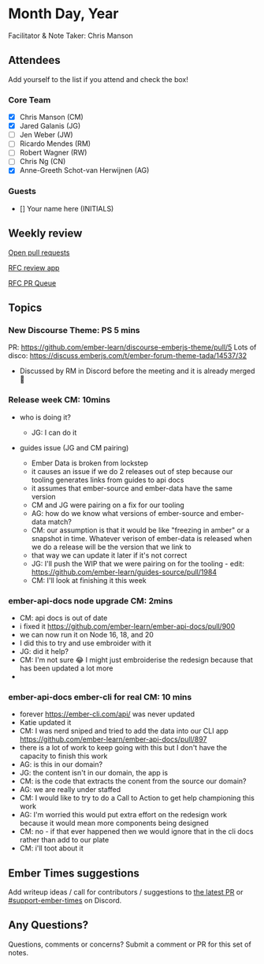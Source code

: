 # Month Day, Year

Facilitator & Note Taker: Chris Manson

## Attendees

Add yourself to the list if you attend and check the box!

### Core Team

- [x] Chris Manson (CM)
- [x] Jared Galanis (JG)
- [ ] Jen Weber (JW)
- [ ] Ricardo Mendes (RM)
- [ ] Robert Wagner (RW)
- [ ] Chris Ng (CN)
- [x] Anne-Greeth Schot-van Herwijnen (AG)

### Guests

- [] Your name here (INITIALS)

## Weekly review

[Open pull requests](https://help-wanted.emberjs.com/pull-requests)

[RFC review app](https://rfcs.emberjs.com/)

[RFC PR Queue](https://github.com/emberjs/rfcs/pulls)

## Topics

### New Discourse Theme: PS 5 mins

PR: https://github.com/ember-learn/discourse-emberjs-theme/pull/5
Lots of disco: https://discuss.emberjs.com/t/ember-forum-theme-tada/14537/32

- Discussed by RM in Discord before the meeting and it is already merged 🎉

### Release week CM: 10mins

- who is doing it?
  - JG: I can do it

- guides issue (JG and CM pairing)
  - Ember Data is broken from lockstep
  - it causes an issue if we do 2 releases out of step because our tooling generates links from guides to api docs
  - it assumes that ember-source and ember-data have the same version
  - CM and JG were pairing on a fix for our tooling
  - AG: how do we know what versions of ember-source and ember-data match? 
  - CM: our assumption is that it would be like "freezing in amber" or a snapshot in time. Whatever verison of ember-data is released when we do a release will be the version that we link to
  - that way we can update it later if it's not correct
  - JG: I'll push the WIP that we were pairing on for the tooling - edit: https://github.com/ember-learn/guides-source/pull/1984
  - CM: I'll look at finishing it this week

### ember-api-docs node upgrade CM: 2mins

- CM: api docs is out of date
- i fixed it https://github.com/ember-learn/ember-api-docs/pull/900
- we can now run it on Node 16, 18, and 20
- I did this to try and use embroider with it
- JG: did it help?
- CM: I'm not sure 😂 I might just embroiderise the redesign because that has been updated a lot more
- 

### ember-api-docs ember-cli for real CM: 10 mins

- forever https://ember-cli.com/api/ was never updated
- Katie updated it
- CM: I was nerd sniped and tried to add the data into our CLI app https://github.com/ember-learn/ember-api-docs/pull/897
- there is a lot of work to keep going with this but I don't have the capacity to finish this work
- AG: is this in our domain? 
- JG: the content isn't in our domain, the app is
- CM: is the code that extracts the conent from the source our domain?
- AG: we are really under staffed
- CM: I would like to try to do a Call to Action to get help championing this work
- AG: I'm worried this would put extra effort on the redesign work because it would mean more components being designed
- CM: no - if that ever happened then we would ignore that in the cli docs rather than add to our plate 
- CM: i'll toot about it

## Ember Times suggestions

Add writeup ideas / call for contributors / suggestions to [the latest PR](https://github.com/ember-learn/ember-blog/pulls?q=is%3Aopen+is%3Apr+label%3A%22%F0%9F%97%9E+embertimes%22%20or%20#support-ember-times) or [#support-ember-times](https://discordapp.com/channels/480462759797063690/485450546887786506) on Discord.

## Any Questions?

Questions, comments or concerns? Submit a comment or PR for this set of notes.
